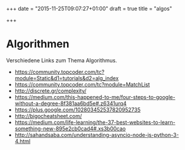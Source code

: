 +++
date = "2015-11-25T09:07:27+01:00"
draft = true
title = "algos"

+++

Algorithmen
===========

Verschiedene Links zum Thema Algorithmus.

  * https://community.topcoder.com/tc?module=Static&d1=tutorials&d2=alg_index
  * https://community.topcoder.com/tc?module=MatchList
  * http://discrete.gr/complexity/
  * https://medium.com/this-happened-to-me/four-steps-to-google-without-a-degree-8f381aa6bd5e#.z6341urq4
  * https://plus.google.com/102803452537820952735
  * http://bigocheatsheet.com/
  * https://medium.com/life-learning/the-37-best-websites-to-learn-something-new-895e2cb0cad4#.xs3b00cao
  * http://sahandsaba.com/understanding-asyncio-node-js-python-3-4.html
